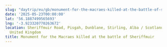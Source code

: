```yaml
---
slug: "daytrip/eu/gb/monument-for-the-macraes-killed-at-the-battle-of-sheriffmuir"
date: '2025-05-23T00:00:00'
lat: '56.1887499565693'
lng: '-3.923320770263672'
location: Sheriffmuir Road, Pisgah, Dunblane, Stirling, Alba / Scotland, FK15 0LP,
  United Kingdom
title: Monument for the Macraes killed at the battle of Sheriffmuir
---
```



